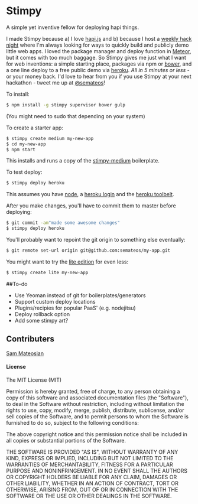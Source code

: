 Stimpy
======
A simple yet inventive fellow for deploying hapi things.

I made Stimpy because a) I love [hapi.js](http://hapijs.com) and b) because I host a [weekly hack night](http://hackportland.org) where I'm always looking for ways to quickly build and publicly demo little web apps.  I loved the package manager and deploy function in [Meteor](http://meteor.com), but it comes with too much baggage.  So Stimpy gives me just what I want for web inventions: a simple starting place, packages via npm or [bower](http://bower.io), and a one line deploy to a free public demo via [heroku](http://heroku.com).  *All in 5 minutes or less* - or your money back.  I'd love to hear from you if you use Stimpy at your next hackathon - tweet me up at [@semateos](https://twitter.com/semateos)!

To install:
```bash
$ npm install -g stimpy supervisor bower gulp
```
(You might need to sudo that depending on your system)

To create a starter app:
```bash
$ stimpy create medium my-new-app
$ cd my-new-app
$ npm start
```

This installs and runs a copy of the [stimpy-medium](https://github.com/semateos/stimpy-medium) boilerplate.

To test deploy:
```bash
$ stimpy deploy heroku
```

This assumes you have [node](http://nodejs.org/), a [heroku login](https://signup.heroku.com/dc) and the [heroku toolbelt](https://devcenter.heroku.com/articles/getting-started-with-nodejs#set-up).

After you make changes, you'll have to commit them to master before deploying:
```bash
$ git commit -am"made some awesome changes"
$ stimpy deploy heroku
```

You'll probably want to repoint the git origin to something else eventually:
```bash
$ git remote set-url origin git@github.com:semateos/my-app.git
```

You might want to try the [lite edition](https://github.com/semateos/stimpy-lite) for even less:
```bash
$ stimpy create lite my-new-app
```

##To-do
- Use Yeoman instead of git for boilerplates/generators
- Support custom deploy locations
- Plugins/recipies for popular PaaS' (e.g. nodejitsu)
- Deploy rollback option
- Add some stimpy art?

## Contributers

[Sam Mateosian](https://github.com/semateos)

#### License

The MIT License (MIT)

Permission is hereby granted, free of charge, to any person obtaining a copy of
this software and associated documentation files (the "Software"), to deal in
the Software without restriction, including without limitation the rights to
use, copy, modify, merge, publish, distribute, sublicense, and/or sell copies of
the Software, and to permit persons to whom the Software is furnished to do so,
subject to the following conditions:

The above copyright notice and this permission notice shall be included in all
copies or substantial portions of the Software.

THE SOFTWARE IS PROVIDED "AS IS", WITHOUT WARRANTY OF ANY KIND, EXPRESS OR
IMPLIED, INCLUDING BUT NOT LIMITED TO THE WARRANTIES OF MERCHANTABILITY, FITNESS
FOR A PARTICULAR PURPOSE AND NONINFRINGEMENT. IN NO EVENT SHALL THE AUTHORS OR
COPYRIGHT HOLDERS BE LIABLE FOR ANY CLAIM, DAMAGES OR OTHER LIABILITY, WHETHER
IN AN ACTION OF CONTRACT, TORT OR OTHERWISE, ARISING FROM, OUT OF OR IN
CONNECTION WITH THE SOFTWARE OR THE USE OR OTHER DEALINGS IN THE SOFTWARE.
